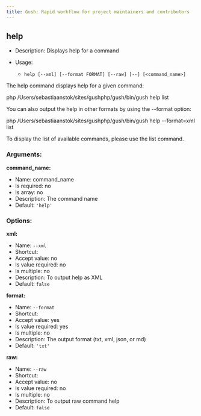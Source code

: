 ```yaml
---
title: Gush: Rapid workflow for project maintainers and contributors
---
```

help
----

* Description: Displays help for a command
* Usage:

  * `help [--xml] [--format FORMAT] [--raw] [--] [<command_name>]`

The <info>help</info> command displays help for a given command:

  <info>php /Users/sebastiaanstok/sites/gushphp/gush/bin/gush help list</info>

You can also output the help in other formats by using the <comment>--format</comment> option:

  <info>php /Users/sebastiaanstok/sites/gushphp/gush/bin/gush help --format=xml list</info>

To display the list of available commands, please use the <info>list</info> command.

### Arguments:

**command_name:**

* Name: command_name
* Is required: no
* Is array: no
* Description: The command name
* Default: `'help'`

### Options:

**xml:**

* Name: `--xml`
* Shortcut: <none>
* Accept value: no
* Is value required: no
* Is multiple: no
* Description: To output help as XML
* Default: `false`

**format:**

* Name: `--format`
* Shortcut: <none>
* Accept value: yes
* Is value required: yes
* Is multiple: no
* Description: The output format (txt, xml, json, or md)
* Default: `'txt'`

**raw:**

* Name: `--raw`
* Shortcut: <none>
* Accept value: no
* Is value required: no
* Is multiple: no
* Description: To output raw command help
* Default: `false`
